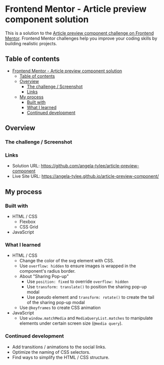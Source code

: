 # Frontend Mentor - Article preview component solution

This is a solution to the [Article preview component challenge on Frontend Mentor](https://www.frontendmentor.io/challenges/article-preview-component-dYBN_pYFT). Frontend Mentor challenges help you improve your coding skills by building realistic projects. 

## Table of contents

- [Frontend Mentor - Article preview component solution](#frontend-mentor---article-preview-component-solution)
  - [Table of contents](#table-of-contents)
  - [Overview](#overview)
    - [The challenge / Screenshot](#the-challenge--screenshot)
    - [Links](#links)
  - [My process](#my-process)
    - [Built with](#built-with)
    - [What I learned](#what-i-learned)
    - [Continued development](#continued-development)


## Overview

### The challenge / Screenshot


### Links
- Solution URL: https://github.com/angela-tylee/article-preview-component
- Live Site URL: https://angela-tylee.github.io/article-preview-component/

## My process

### Built with

- HTML / CSS
  - Flexbox
  - CSS Grid
- JavaScript

### What I learned

- HTML / CSS
  - Change the color of the svg element with CSS.
  - Use `overflow: hidden` to ensure images is wrapped in the component's radius border.
  - About "Sharing Pop-up"
    - Use `position: fixed` to override `overflow: hidden` 
    - Use `transform: translate()` to position the sharing pop-up modal
    - Use pseudo element and `transform: rotate()` to create the tail of the sharing pop-up modal
  - Use `@keyframes` to create CSS animation
- JavaScript
  - Use `window.matchMedia` and `MediaQueryList.matches` to manipulate elements under certain screen size (`@media query`).

### Continued development

- Add transitions / animations to the social links.
- Optimize the naming of CSS selectors.
- Find ways to simplify the HTML / CSS structure.